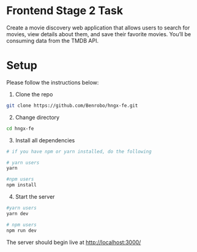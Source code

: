 # Frontend Stage 2 Task

Create a movie discovery web application that allows users to search for movies, view details about them, and save their favorite movies. You’ll be consuming data from the TMDB API.

# Setup

Please follow the instructions below:

1. Clone the repo

```bash
git clone https://github.com/Benrobo/hngx-fe.git
```

2. Change directory

```bash
cd hngx-fe
```

3. Install all dependencies

```bash
# if you have npm or yarn installed, do the following

# yarn users
yarn

#npm users
npm install
```

4. Start the server

```bash
#yarn users
yarn dev

# npm users
npm run dev

```

The server should begin live at [http://localhost:3000/](http://localhost:3000/)
